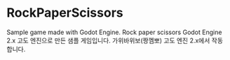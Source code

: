 # RockPaperScissors
Sample game made with Godot Engine.
Rock paper scissors
Godot Engine 2.x
고도 엔진으로 만든 샘플 게임입니다.
가위바위보(짱껨뽀)
고도 엔진 2.x에서 작동합니다.